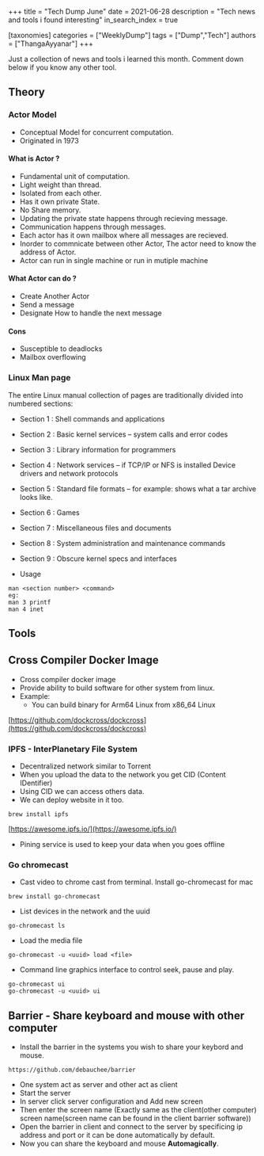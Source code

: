 +++
title = "Tech Dump June"
date = 2021-06-28
description = "Tech news and tools i found interesting"
in_search_index = true

[taxonomies]
categories = ["WeeklyDump"]
tags = ["Dump","Tech"]
authors = ["ThangaAyyanar"]
+++

Just a collection of news and tools i learned this month. Comment down below if
you know any other tool.

## Theory

### Actor Model
- Conceptual Model for concurrent computation.
- Originated in 1973 
#### What is Actor ?
- Fundamental unit of computation.
- Light weight than thread.
- Isolated from each other.
- Has it own private State.
- No Share memory.
- Updating the private state happens through recieving message.
- Communication happens through messages.
- Each actor has it own mailbox where all messages are recieved.
- Inorder to commnicate between other Actor, The actor need to know the address of Actor.
- Actor can run in single machine or run in mutiple machine
<!-- more -->
#### What Actor can do ?
- Create Another Actor
- Send a message
- Designate How to handle the next message
#### Cons
- Susceptible to deadlocks
- Mailbox overflowing

### Linux Man page
The entire Linux manual collection of pages are traditionally divided into
numbered sections:

- Section 1 : Shell commands and applications
- Section 2 : Basic kernel services – system calls and error codes
- Section 3 : Library information for programmers
- Section 4 : Network services – if TCP/IP or NFS is installed Device drivers and network protocols
- Section 5 : Standard file formats – for example: shows what a tar archive looks like.
- Section 6 : Games
- Section 7 : Miscellaneous files and documents
- Section 8 : System administration and maintenance commands
- Section 9 : Obscure kernel specs and interfaces

- Usage
```
man <section number> <command>
eg: 
man 3 printf
man 4 inet
```

## Tools

## Cross Compiler Docker Image
- Cross compiler docker image
- Provide ability to build software for other system from linux.
- Example:
  - You can build binary for Arm64 Linux from x86_64  Linux

[https://github.com/dockcross/dockcross](https://github.com/dockcross/dockcross)

### IPFS - InterPlanetary File System
- Decentralized network similar to Torrent
- When you upload the data to the network you get CID (Content IDentifier)
- Using CID we can access others data.
- We can deploy website in it too.
```
brew install ipfs
```
[https://awesome.ipfs.io/](https://awesome.ipfs.io/)

- Pining service is used to keep your data when you goes offline

### Go chromecast

- Cast video to chrome cast from terminal. Install go-chromecast for mac
```
brew install go-chromecast
```
- List devices in the network and the uuid
```
go-chromecast ls
```
- Load the media file
```
go-chromecast -u <uuid> load <file>
```
- Command line graphics interface to control seek, pause and play.
```
go-chromecast ui
go-chromecast -u <uuid> ui
```

## Barrier - Share keyboard and mouse with other computer
- Install the barrier in the systems you wish to share your keybord and mouse.
```
https://github.com/debauchee/barrier
```
- One system act as server and other act as client
- Start the server
- In server click server configuration and Add new screen
- Then enter the screen name (Exactly same as the client(other computer)
  screen name(screen name can be found in the client barrier software))
- Open the barrier in client and connect to the server by specificing ip
  address and port or it can be done automatically by default.
- Now you can share the keyboard and mouse **Automagically**.

